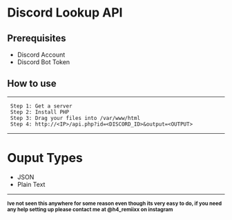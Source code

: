 # Discord Lookup API

## Prerequisites

- Discord Account
- Discord Bot Token

## How to use

---

```
 Step 1: Get a server
 Step 2: Install PHP
 Step 3: Drag your files into /var/www/html
 Step 4: http://<IP>/api.php?id=<DISCORD_ID>&output=<OUTPUT>
```

---

# Ouput Types

- JSON
- Plain Text

---

<small>

**Ive not seen this anywhere for some reason even though its very easy to do, if you need any help setting up please contact me at @h4_remiixx on instagram**
<small>
